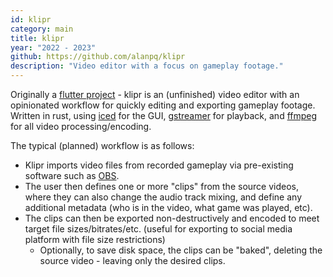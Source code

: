 ```yaml
---
id: klipr
category: main
title: klipr
year: "2022 - 2023"
github: https://github.com/alanpq/klipr
description: "Video editor with a focus on gameplay footage."
---
```


Originally a [flutter project](https://github.com/alanpq/klipr-flutter) - klipr is an (unfinished) video editor with an opinionated workflow for quickly editing and exporting gameplay footage. Written in rust, using [iced](https://iced.rs/) for the GUI, [gstreamer](https://gstreamer.freedesktop.org/) for playback, and [ffmpeg](https://ffmpeg.org/) for all video processing/encoding.

The typical (planned) workflow is as follows:
  - Klipr imports video files from recorded gameplay via pre-existing software such as [OBS](https://obsproject.com/).
  - The user then defines one or more "clips" from the source videos, where they can also change the audio track mixing, and define any additional metadata (who is in the video, what game was played, etc).
  - The clips can then be exported non-destructively and encoded to meet target file sizes/bitrates/etc. (useful for exporting to social media platform with file size restrictions)
    - Optionally, to save disk space, the clips can be "baked", deleting the source video - leaving only the desired clips.